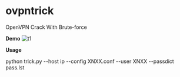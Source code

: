 # ovpntrick
OpenVPN Crack With Brute-force

**Demo**
![t1](https://s1.anh.im/2018/01/31/Screenshot_2018-01-31_01-38-0840a56ab252efcb14.png)

**Usage**

python trick.py --host ip --config XNXX.conf --user XNXX --passdict pass.lst
